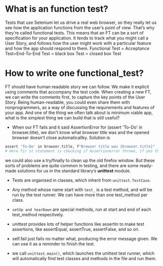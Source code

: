 # What is an function test?
Tests that use Selenium let us drive a real web browser, so they really let us see how the application functions 
from the user’s point of view. That’s why they’re called functional tests. This means that an FT can be a sort of specification for your application. It tends to track what you might call a User Story, and follows how the user might work with a particular feature and how the app should respond to them.
Functional Test = Acceptance Test=End-To-End Test = black box Test = closed box Test

# How to write one functional_test?
FT should have human readable story we can follow. We make it explicit using comments that accompany the test code. When creating a new FT, we can write 
the comments first, to capture the key points of the User Story. Being human-readable, you could even share them with nonprogrammers, as a way of 
 discussing the requirements and features of your app. 
    And one of the thing we often talk about is minimum viable app, what is the simplest thing we can build that is still useful?
* When our FT fails and it said AssertionError for (assert 'To-Do' in browser.title), we don't know what browser title was and the opened browser doesn't close automaticallky. Solution is
```bash
assert 'To-Do' in browser.title, f"Browser title was {browser.title}"
# Here fir st statement is checking if Assertionerror thrown, if yes then the f-string will be printed. here **,** is used between two statement to separate them from each other
``` 
 we could also use a try/finally to clean up the old firefox window.
But these sorts of problems are quite common in testing, and there are some ready-made solutions for us in the standard library’s **unittest** module.

* Tests are organised in classes, which inherit from ```unittest.TestCase```. 

* Any method whose name start with ```test_``` is a test method, and will be run by the test runner. We can have more than one test_method per class.

* ```setUp and tearDown``` are special methods, run at start and end of each test_method respectively.

* unittest provides lots of helper functions like assertIn to make
test assertions, like assertEqual, assertTrue, assertFalse, and so
on.

* self.fail just fails no matter what, producing the error message given.
We can use it as a reminder to finish the test.

* we call ```unittest.main()```, which launches the unittest test runner, which will automatically find test classes and methods in the file and run them.